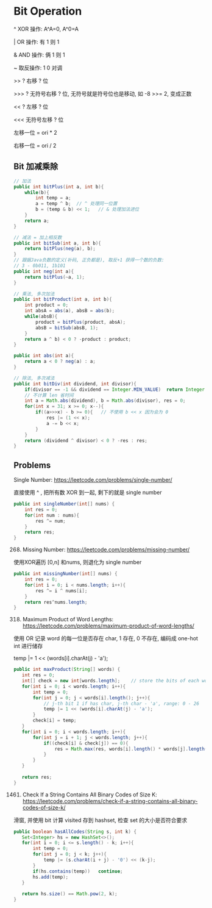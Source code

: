 # Bit Operation

^ XOR 操作: A^A=0,  A^0=A

| OR 操作: 有 1 则 1

& AND 操作: 俩 1 则 1

~ 取反操作: 1 0 对调

\>> ? 右移 ? 位   

\>>> ? 无符号右移 ? 位, 无符号就是符号位也是移动, 如 -8 >>= 2, 变成正数

\<< ? 左移 ? 位

\<<< 无符号左移 ? 位

左移一位 = ori * 2

右移一位 = ori / 2

## Bit 加减乘除
```java
// 加法
public int bitPlus(int a, int b){
    while(b){
        int temp = a;
        a = temp ^ b;  // ^ 处理同一位置
        b = (temp & b) << 1;   // & 处理加法进位
    }
    return a;
}

// 减法 = 加上相反数
public int bitSub(int a, int b){
    return bitPlus(neg(a), b);
}
// 跟据Java负数的定义(补码, 正负都是), 取反+1 获得一个数的负数: 
// 3 - 0b011, 1b101
public int neg(int a){
    return bitPlus(~a, 1);
}

// 乘法, 多次加法
public int bitProduct(int a, int b){
    int product = 0;
    int absA = abs(a), absB = abs(b);
    while(absB){
        product = bitPlus(product, absA);
        absB = bitSub(absB, 1);
    }
    return a ^ b) < 0 ? -product : product;
}

public int abs(int a){
    return a < 0 ? neg(a) : a;
}

// 除法, 多次减法
public int bitDiv(int dividend, int divisor){
    if(divisor == -1 && dividend == Integer.MIN_VALUE)  return Integer.MAX_VALUE;
    // 不计算 len 省时间
    int a = Math.abs(dividend), b = Math.abs(divisor), res = 0;
    for(int x = 31; x >= 0; x--){
        if((a>>>x) - b >= 0){   // 不使用 b << x 因为会为 0 
            res |= (1 << x);
            a -= b << x;
        }
    }
    return (dividend ^ divisor) < 0 ? -res : res;
}
```

## Problems
Single Number: https://leetcode.com/problems/single-number/

直接使用 ^ , 把所有数 XOR 到一起, 剩下的就是 single number

```java
public int singleNumber(int[] nums) {
    int res = 0;
    for(int num : nums){
        res ^= num;
    }
    return res;
}
```
268. Missing Number: https://leetcode.com/problems/missing-number/

使用XOR遍历 [0,n] 和nums, 则退化为 single number

```java
public int missingNumber(int[] nums) {
    int res = 0;
    for(int i = 0; i < nums.length; i++){
        res ^= i ^ nums[i];
    }
    return res^nums.length;
}
```

318. Maximum Product of Word Lengths: https://leetcode.com/problems/maximum-product-of-word-lengths/

使用 OR 记录 word 的每一位是否存在 char, 1 存在, 0 不存在, 编码成 one-hot int 进行储存

temp |= 1 << (words[i].charAt(j) - 'a');

```java
public int maxProduct(String[] words) {
   int res = 0;
   int[] check = new int[words.length];    // store the bits of each word
   for(int i = 0; i < words.length; i++){
       int temp = 0;
       for(int j = 0; j < words[i].length(); j++){
           // j-th bit 1 if has char, j-th char - 'a', range: 0 - 26
           temp |= 1 << (words[i].charAt(j) - 'a');
       }
       check[i] = temp;
   }
   for(int i = 0; i < words.length; i++){
       for(int j = i + 1; j < words.length; j++){
           if((check[i] & check[j]) == 0){
               res = Math.max(res, words[i].length() * words[j].length());
           }
       }
   }
   
   return res;
}
```

1461. Check If a String Contains All Binary Codes of Size K: https://leetcode.com/problems/check-if-a-string-contains-all-binary-codes-of-size-k/

滑窗, 并使用 bit 计算 visited 存到 hashset, 检查 set 的大小是否符合要求

```java
public boolean hasAllCodes(String s, int k) {
   Set<Integer> hs = new HashSet<>();
   for(int i = 0; i <= s.length() - k; i++){
       int temp = 0;
       for(int j = 0; j < k; j++){
           temp |= (s.charAt(i + j) - '0') << (k-j);
       }
       if(hs.contains(temp))   continue;
       hs.add(temp);
   }
   
   return hs.size() == Math.pow(2, k);
}
```